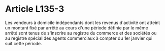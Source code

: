 # Article L135-3

Les vendeurs à domicile indépendants dont les revenus d'activité ont atteint un montant fixé par arrêté au cours d'une période définie par le même arrêté sont tenus de s'inscrire au registre du commerce et des sociétés ou au registre spécial des agents commerciaux à compter du 1er janvier qui suit cette période.